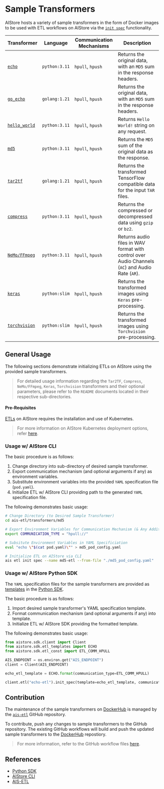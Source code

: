 # Sample Transformers

AIStore hosts a variety of sample transformers in the form of Docker images to be used with ETL workflows on AIStore via the [`init spec`](https://github.com/NVIDIA/aistore/blob/main/docs/etl.md#init-spec-request) functionality.

| Transformer | Language | Communication Mechanisms | Description |
| ---------- | -------- | ------------------------ | ----------- |
| [`echo`](https://github.com/NVIDIA/ais-etl/tree/main/transformers/echo) | `python:3.11` | `hpull`, `hpush` | Returns the original data, with an `MD5` sum in the response headers. |
| [`go_echo`](https://github.com/NVIDIA/ais-etl/tree/main/transformers/go_echo) | `golang:1.21` | `hpull`, `hpush` | Returns the original data, with an `MD5` sum in the response headers. |
| [`hello_world`](https://github.com/NVIDIA/ais-etl/tree/main/transformers/hello_world) | `python:3.11` | `hpull`, `hpush` | Returns `Hello World!` string on any request. |
| [`md5`](https://github.com/NVIDIA/ais-etl/tree/main/transformers/md5) | `python:3.11` | `hpull`, `hpush` | Returns the `MD5` sum of the original data as the response. |
| [`tar2tf`](https://github.com/NVIDIA/ais-etl/tree/main/transformers/tar2tf) | `golang:1.21` | `hpull`, `hpush` | Returns the transformed TensorFlow compatible data for the input `TAR` files. |
| [`compress`](https://github.com/NVIDIA/ais-etl/tree/main/transformers/compress) | `python:3.11` | `hpull`, `hpush` | Returns the compressed or decompressed data using `gzip` or `bz2`. |
| [`NeMo/FFmpeg`](https://github.com/NVIDIA/ais-etl/tree/main/transformers/NeMo/FFmpeg) | `python:3.11` | `hpull`, `hpush` | Returns audio files in WAV format with control over Audio Channels (`AC`) and Audio Rate (`AR`). |
| [`keras`](https://github.com/NVIDIA/ais-etl/tree/main/transformers/keras_preprocess) | `python:slim` | `hpull`, `hpush` | Returns the transformed images using `Keras` pre-processing. |
| [`torchvision`](https://github.com/NVIDIA/ais-etl/tree/main/transformers/torchvision_preprocess) | `python:slim` | `hpull`, `hpush` | Returns the transformed images using `Torchvision` pre-processing. |

## General Usage

The following sections demonstrate initializing ETLs on AIStore using the provided sample transformers.

> For detailed usage information regarding the `Tar2TF`, `Compress`, `NeMo/FFmpeg`, `Keras`, `Torchvision` transformers and their optional parameters, please refer to the `README` documents located in their respective sub-directories.

#### Pre-Requisites

[ETLs](https://github.com/NVIDIA/aistore/blob/main/docs/etl.md) on AIStore requires the installation and use of Kubernetes.

> For more information on AIStore Kubernetes deployment options, refer [here](https://github.com/NVIDIA/aistore/blob/main/docs/etl.md#kubernetes-deployment).

### Usage w/ AIStore CLI

The basic procedure is as follows: 

1. Change directory into sub-directory of desired sample transformer. 
2. Export communication mechanism (and optional arguments if any) as environment variables.
3. Substitute environment variables into the provided `YAML` specification file (`pod.yaml`).
4. Initialize ETL w/ AIStore CLI providing path to the generated `YAML` specification file.

The following demonstrates basic usage:

```bash
# Change Directory (to Desired Sample Transformer)
cd ais-etl/transformers/md5

# Export Environment Variables for Communication Mechanism (& Any Additional Arguments)
export COMMUNICATION_TYPE = "hpull://"

# Subsitute Environment Variables in YAML Specificiation
eval "echo \"$(cat pod.yaml)\"" > md5_pod_config.yaml

# Initialize ETL on AIStore via CLI
ais etl init spec --name md5-etl --from-file "./md5_pod_config.yaml"
```

### Usage w/ AIStore Python SDK

The `YAML` specification files for the sample transformers are provided as [templates](https://github.com/NVIDIA/aistore/blob/main/python/aistore/sdk/etl_templates.py) in the [Python SDK](https://github.com/NVIDIA/aistore/blob/main/python/aistore/sdk/README.md).

The basic procedure is as follows: 

1. Import desired sample transformer's YAML specification template. 
2. Format communication mechanism (and optional arguments if any) into template.
3. Initialize ETL w/ AIStore SDK providing the formatted template.

The following demonstrates basic usage:

```python
from aistore.sdk.client import Client
from aistore.sdk.etl_templates import ECHO
from aistore.sdk.etl_const import ETL_COMM_HPULL

AIS_ENDPOINT = os.environ.get("AIS_ENDPOINT")
client = Client(AIS_ENDPOINT)

echo_etl_template = ECHO.format(communication_type=ETL_COMM_HPULL)

client.etl("echo-etl").init_spec(template=echo_etl_template, communication_type=ETL_COMM_HPULL)
```

## Contribution

The maintenance of the sample transformers on [DockerHub](https://hub.docker.com/u/aistorage) is managed by the [`ais-etl`](https://github.com/NVIDIA/ais-etl) GitHub repository. 

To contribute, push any changes to sample transformers to the GitHub repository. The existing GitHub workflows will build and push the updated sample transformers to the [DockerHub](https://hub.docker.com/u/aistorage) repostiory.

> For more information, refer to the GitHub workflow files [here](https://github.com/NVIDIA/ais-etl/tree/main/.github/workflows).

## References

- [Python SDK](https://github.com/NVIDIA/aistore/blob/main/python/aistore/sdk/README.md)
- [AIStore CLI](https://github.com/NVIDIA/aistore/blob/main/docs/cli.md)
- [AIS-ETL](https://github.com/NVIDIA/aistore/blob/main/docs/etl.md)
